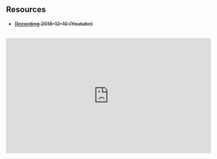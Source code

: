 
## Resources
- <del>[Recording](https://youtu.be/8IUZxG0tu9s?t=10m02s&list=PLSWJPPj5sKmoqjJLHTdNsZPg0yeGMdd11) 2018-12-10 (Youtube)</del>

<br />
<iframe width="560" height="315" src="https://www.youtube.com/embed/8IUZxG0tu9s?t=10m02s&list=PLSWJPPj5sKmoqjJLHTdNsZPg0yeGMdd11" frameborder="0" allowfullscreen></iframe>
